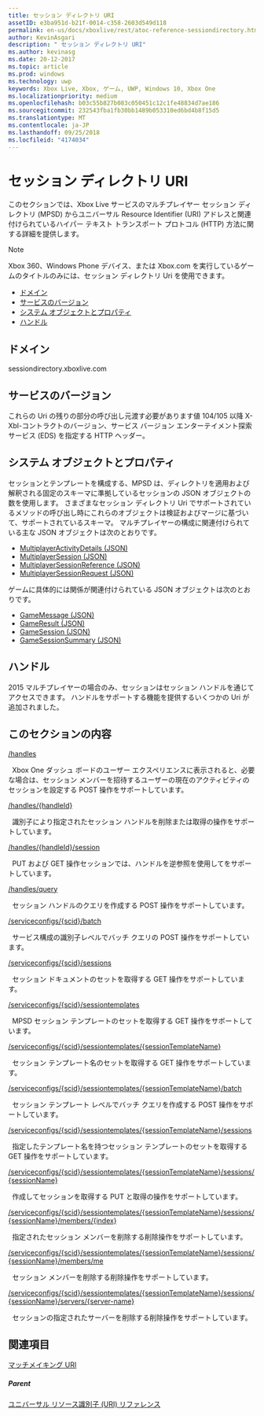 ```yaml
---
title: セッション ディレクトリ URI
assetID: e3ba951d-b21f-0014-c358-2603d549d118
permalink: en-us/docs/xboxlive/rest/atoc-reference-sessiondirectory.html
author: KevinAsgari
description: " セッション ディレクトリ URI"
ms.author: kevinasg
ms.date: 20-12-2017
ms.topic: article
ms.prod: windows
ms.technology: uwp
keywords: Xbox Live, Xbox, ゲーム, UWP, Windows 10, Xbox One
ms.localizationpriority: medium
ms.openlocfilehash: b03c55b827b083c050451c12c1fe48834d7ae186
ms.sourcegitcommit: 232543fba1fb30bb1489b053310ed6bd4b8f15d5
ms.translationtype: MT
ms.contentlocale: ja-JP
ms.lasthandoff: 09/25/2018
ms.locfileid: "4174034"
---
```

# <a name="session-directory-uris"></a>セッション ディレクトリ URI

このセクションでは、Xbox Live サービスのマルチプレイヤー セッション ディレクトリ (MPSD) からユニバーサル Resource Identifier (URI) アドレスと関連付けられているハイパー テキスト トランスポート プロトコル (HTTP) 方法に関する詳細を提供します。


> [!NOTE] 
> Xbox 360、Windows Phone デバイス、または Xbox.com を実行しているゲームのタイトルのみには、セッション ディレクトリ Uri を使用できます。  


  * [ドメイン](#ID4EUB)
  * [サービスのバージョン](#ID4EZB)
  * [システム オブジェクトとプロパティ](#ID4EAC)
  * [ハンドル](#ID4EBE)

<a id="ID4EUB"></a>


## <a name="domain"></a>ドメイン
sessiondirectory.xboxlive.com  
<a id="ID4EZB"></a>


## <a name="service-version"></a>サービスのバージョン

これらの Uri の残りの部分の呼び出し元渡す必要があります値 104/105 以降 X-Xbl-コントラクトのバージョン、サービス バージョン エンターテイメント探索サービス (EDS) を指定する HTTP ヘッダー。

<a id="ID4EAC"></a>


## <a name="system-objects-and-properties"></a>システム オブジェクトとプロパティ

セッションとテンプレートを構成する、MPSD は、ディレクトリを適用および解釈される固定のスキーマに準拠しているセッションの JSON オブジェクトの数を使用します。 さまざまなセッション ディレクトリ Uri でサポートされているメソッドの呼び出し時にこれらのオブジェクトは検証およびマージに基づいて、サポートされているスキーマ。 マルチプレイヤーの構成に関連付けられている主な JSON オブジェクトは次のとおりです。

   *  [MultiplayerActivityDetails (JSON)](../../json/json-multiplayeractivitydetails.md)
   *  [MultiplayerSession (JSON)](../../json/json-multiplayersession.md)
   *  [MultiplayerSessionReference (JSON)](../../json/json-multiplayersessionreference.md)
   *  [MultiplayerSessionRequest (JSON)](../../json/json-multiplayersessionrequest.md)


ゲームに具体的には関係が関連付けられている JSON オブジェクトは次のとおりです。

   *  [GameMessage (JSON)](../../json/json-gamemessage.md)
   *  [GameResult (JSON)](../../json/json-gameresult.md)
   *  [GameSession (JSON)](../../json/json-gamesession.md)
   *  [GameSessionSummary (JSON)](../../json/json-gamesessionsummary.md)


<a id="ID4EBE"></a>


## <a name="handles"></a>ハンドル

2015 マルチプレイヤーの場合のみ、セッションはセッション ハンドルを通じてアクセスできます。 ハンドルをサポートする機能を提供するいくつかの Uri が追加されました。  
<a id="ID4EFE"></a>


## <a name="in-this-section"></a>このセクションの内容

[/handles](uri-handles.md)

&nbsp;&nbsp;Xbox One ダッシュ ボードのユーザー エクスペリエンスに表示されると、必要な場合は、セッション メンバーを招待するユーザーの現在のアクティビティのセッションを設定する POST 操作をサポートしています。

[/handles/{handleId}](uri-handleshandleid.md)

&nbsp;&nbsp;識別子により指定されたセッション ハンドルを削除または取得の操作をサポートしています。

[/handles/{handleId}/session](uri-handleshandleidsession.md)

&nbsp;&nbsp;PUT および GET 操作セッションでは、ハンドルを逆参照を使用してをサポートしています。

[/handles/query](uri-handlesquery.md)

&nbsp;&nbsp;セッション ハンドルのクエリを作成する POST 操作をサポートしています。

[/serviceconfigs/{scid}/batch](uri-serviceconfigsscidbatch.md)

&nbsp;&nbsp;サービス構成の識別子レベルでバッチ クエリの POST 操作をサポートしています。

[/serviceconfigs/{scid}/sessions](uri-serviceconfigsscidsessions.md)

&nbsp;&nbsp;セッション ドキュメントのセットを取得する GET 操作をサポートしています。

[/serviceconfigs/{scid}/sessiontemplates](uri-serviceconfigsscidsessiontemplates.md)

&nbsp;&nbsp;MPSD セッション テンプレートのセットを取得する GET 操作をサポートしています。

[/serviceconfigs/{scid}/sessiontemplates/{sessionTemplateName}](uri-serviceconfigsscidsessiontemplatessessiontemplatename.md)

&nbsp;&nbsp;セッション テンプレート名のセットを取得する GET 操作をサポートしています。

[/serviceconfigs/{scid}/sessiontemplates/{sessionTemplateName}/batch](uri-serviceconfigscidsessiontemplatessessiontemplatenamebatch.md)

&nbsp;&nbsp;セッション テンプレート レベルでバッチ クエリを作成する POST 操作をサポートしています。

[/serviceconfigs/{scid}/sessiontemplates/{sessionTemplateName}/sessions](uri-serviceconfigsscidsessiontemplatessessiontemplatenamesessions.md)

&nbsp;&nbsp;指定したテンプレート名を持つセッション テンプレートのセットを取得する GET 操作をサポートしています。

[/serviceconfigs/{scid}/sessiontemplates/{sessionTemplateName}/sessions/{sessionName}](uri-serviceconfigsscidsessiontemplatessessiontemplatenamesessionssessionname.md)

&nbsp;&nbsp;作成してセッションを取得する PUT と取得の操作をサポートしています。

[/serviceconfigs/{scid}/sessiontemplates/{sessionTemplateName}/sessions/{sessionName}/members/{index}](uri-serviceconfigsscidsessiontemplatessessiontemplatenamesessionnamemembersindex.md)

&nbsp;&nbsp;指定されたセッション メンバーを削除する削除操作をサポートしています。

[/serviceconfigs/{scid}/sessiontemplates/{sessionTemplateName}/sessions/{sessionName}/members/me](uri-serviceconfigsscidsessiontemplatessessiontemplatenamesessionssessionnamemembersme.md)

&nbsp;&nbsp;セッション メンバーを削除する削除操作をサポートしています。

[/serviceconfigs/{scid}/sessiontemplates/{sessionTemplateName}/sessions/{sessionName}/servers/{server-name}](uri-serviceconfigsscidsessiontemplatessessiontemplatenamesessionnamemembersservername.md)

&nbsp;&nbsp;セッションの指定されたサーバーを削除する削除操作をサポートしています。

<a id="ID4ESF"></a>


## <a name="see-also"></a>関連項目

<a id="ID4EUF"></a>

   [マッチメイキング URI](../matchtickets/atoc-reference-matchtickets.md)


<a id="ID4E1F"></a>


##### <a name="parent"></a>Parent

[ユニバーサル リソース識別子 (URI) リファレンス](../atoc-xboxlivews-reference-uris.md)
